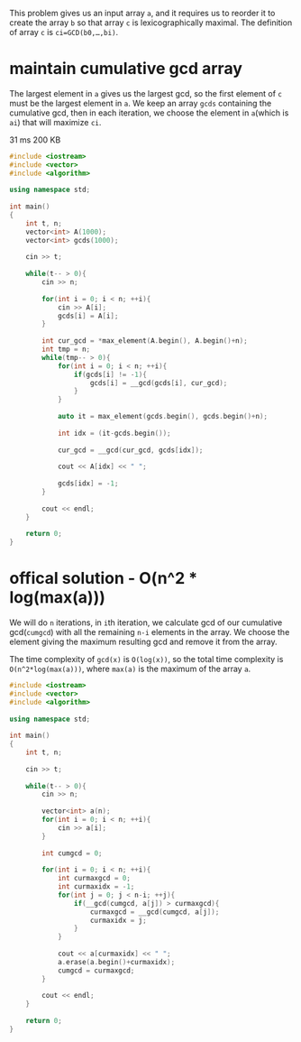 This problem gives us an input array `a`, and it requires us to reorder it to create the array `b` so that array `c` is lexicographically maximal.
The definition of array `c` is `ci=GCD(b0,…,bi)`.

# maintain cumulative gcd array
The largest element in `a` gives us the largest gcd, so the first element of `c` must be the largest element in `a`. 
We keep an array `gcds` containing the cumulative gcd, then in each iteration, we choose the element in `a`(which is `ai`) that will maximize `ci`.

31 ms	200 KB

```cpp
#include <iostream>
#include <vector>
#include <algorithm>
 
using namespace std;
 
int main()
{
    int t, n;
    vector<int> A(1000);
    vector<int> gcds(1000);
    
    cin >> t;
    
    while(t-- > 0){
        cin >> n;
        
        for(int i = 0; i < n; ++i){
            cin >> A[i];
            gcds[i] = A[i];
        }
        
        int cur_gcd = *max_element(A.begin(), A.begin()+n);
        int tmp = n;
        while(tmp-- > 0){
            for(int i = 0; i < n; ++i){
                if(gcds[i] != -1){
                    gcds[i] = __gcd(gcds[i], cur_gcd);
                }
            }
            
            auto it = max_element(gcds.begin(), gcds.begin()+n);
            
            int idx = (it-gcds.begin());
            
            cur_gcd = __gcd(cur_gcd, gcds[idx]);
            
            cout << A[idx] << " ";
            
            gcds[idx] = -1;
        }
        
        cout << endl;
    }
 
    return 0;
}
```

# offical solution - O(n^2 * log(max(a)))

We will do `n` iterations, in `i`th iteration, we calculate gcd of our cumulative gcd(`cumgcd`) with all the remaining `n-i` elements in the array.
We choose the element giving the maximum resulting gcd and remove it from the array.

The time complexity of `gcd(x)` is `O(log(x))`, so the total time complexity is `O(n^2*log(max(a)))`, where `max(a)` is the maximum of the array `a`.
```cpp
#include <iostream>
#include <vector>
#include <algorithm>
 
using namespace std;
 
int main()
{
    int t, n;
    
    cin >> t;
    
    while(t-- > 0){
        cin >> n;
        
        vector<int> a(n);
        for(int i = 0; i < n; ++i){
            cin >> a[i];
        }
        
        int cumgcd = 0;
        
        for(int i = 0; i < n; ++i){
            int curmaxgcd = 0;
            int curmaxidx = -1;
            for(int j = 0; j < n-i; ++j){
                if(__gcd(cumgcd, a[j]) > curmaxgcd){
                    curmaxgcd = __gcd(cumgcd, a[j]);
                    curmaxidx = j;
                }
            }
            
            cout << a[curmaxidx] << " ";
            a.erase(a.begin()+curmaxidx);
            cumgcd = curmaxgcd;
        }
        
        cout << endl;
    }
 
    return 0;
}
```
